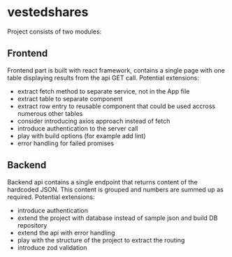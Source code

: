 # vestedshares

Project consists of two modules:

## Frontend
Frontend part is built with react framework, contains a single page with one table displaying results from the api GET call.
Potential extensions:
- extract fetch method to separate service, not in the App file
- extract table to separate component
- extract row entry to reusable component that could be used accross numerous other tables
- consider introducing axios approach instead of fetch
- introduce authentication to the server call
- play with build options (for example add lint)
- error handling for failed promises

## Backend
Backend api contains a single endpoint that returns content of the hardcoded JSON. This content is grouped and numbers are summed up as required.
Potential extensions:
- introduce authentication
- extend the project with database instead of sample json and build DB repository
- extend the api with error handling
- play with the structure of the project to extract the routing
- introduce zod validation

